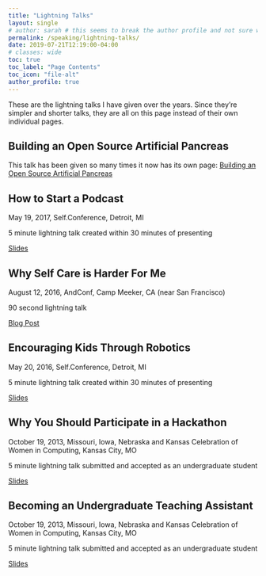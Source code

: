 ```yaml
---
title: "Lightning Talks"
layout: single
# author: sarah # this seems to break the author profile and not sure why yet
permalink: /speaking/lightning-talks/
date: 2019-07-21T12:19:00-04:00
# classes: wide
toc: true
toc_label: "Page Contents"
toc_icon: "file-alt"
author_profile: true
---
```


These are the lightning talks I have given over the years. Since they’re simpler and shorter talks, they are all on 
this page instead of their own individual pages.

## Building an Open Source Artificial Pancreas
This talk has been given so many times it now has its own page: [Building an Open Source Artificial Pancreas](/speaking/building-an-open-source-artificial-pancreas/)

## How to Start a Podcast
May 19, 2017, Self.Conference, Detroit, MI

5 minute lightning talk created within 30 minutes of presenting

[Slides](https://slides.com/geekygirlsarah/i-built-an-artificial-pancreas/)

## Why Self Care is Harder For Me
August 12, 2016, AndConf, Camp Meeker, CA (near San Francisco)

90 second lightning talk

[Blog Post](https://medium.com/@geekygirlsarah/why-self-care-is-hard-for-me-9c58c047dcd0)

## Encouraging Kids Through Robotics
May 20, 2016, Self.Conference, Detroit, MI

5 minute lightning talk created within 30 minutes of presenting

[Slides](https://github.com/geekygirlsarah/talk-encouraging_kids_through_robotics_mentoring)

## Why You Should Participate in a Hackathon
October 19, 2013, Missouri, Iowa, Nebraska and Kansas Celebration of Women in Computing, Kansas City, MO

5 minute lightning talk submitted and accepted as an undergraduate student

[Slides](https://github.com/geekygirlsarah/talk-minkwic_lightning_talks_2013/)

## Becoming an Undergraduate Teaching Assistant
October 19, 2013, Missouri, Iowa, Nebraska and Kansas Celebration of Women in Computing, Kansas City, MO

5 minute lightning talk submitted and accepted as an undergraduate student

[Slides](https://github.com/geekygirlsarah/talk-minkwic_lightning_talks_2013/)
